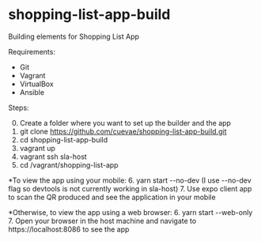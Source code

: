 # shopping-list-app-build
Building elements for Shopping List App

Requirements:

- Git
- Vagrant
- VirtualBox
- Ansible

Steps:

0. Create a folder where you want to set up the builder and the app
1. git clone https://github.com/cuevae/shopping-list-app-build.git
2. cd shopping-list-app-build
3. vagrant up
4. vagrant ssh sla-host
5. cd /vagrant/shopping-list-app

*To view the app using your mobile:
6. yarn start --no-dev (I use --no-dev flag so devtools is not currently working in sla-host)
7. Use expo client app to scan the QR produced and see the application in your mobile

*Otherwise, to view the app using a web browser:
6. yarn start --web-only
7. Open your browser in the host machine and navigate to https://localhost:8086 to see the app
